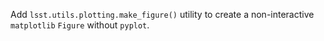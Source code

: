 Add `lsst.utils.plotting.make_figure()` utility to create a non-interactive `matplotlib` `Figure` without `pyplot`.
